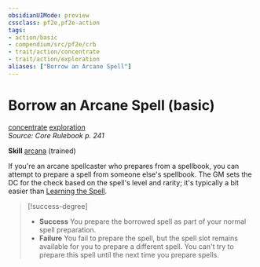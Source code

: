 ```yaml
---
obsidianUIMode: preview
cssclass: pf2e,pf2e-action
tags:
- action/basic
- compendium/src/pf2e/crb
- trait/action/concentrate
- trait/action/exploration
aliases: ["Borrow an Arcane Spell"]
---
```

# Borrow an Arcane Spell (basic)
[concentrate](concentrate.md)  [exploration](exploration.md)  
*Source: Core Rulebook p. 241*  

**Skill** [arcana](../../compendium/skills.md#Arcana) (trained)

If you're an arcane spellcaster who prepares from a spellbook, you can attempt to prepare a spell from someone else's spellbook. The GM sets the DC for the check based on the spell's level and rarity; it's typically a bit easier than [Learning the Spell](learn-a-spell.md).

> [!success-degree] 
> - **Success** You prepare the borrowed spell as part of your normal spell preparation.
> - **Failure** You fail to prepare the spell, but the spell slot remains available for you to prepare a different spell. You can't try to prepare this spell until the next time you prepare spells.